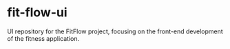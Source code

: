 # fit-flow-ui
UI repository for the FitFlow project, focusing on the front-end development of the fitness application.
